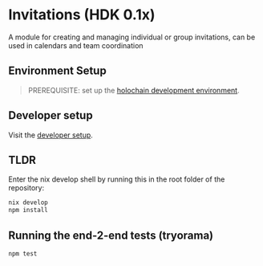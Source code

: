 # Invitations (HDK 0.1x)

A module for creating and managing individual or group invitations, can be used in calendars and team coordination

## Environment Setup

> PREREQUISITE: set up the [holochain development environment](https://developer.holochain.org/docs/install/).

## Developer setup

Visit the [developer setup](/DEV-README.md).

## TLDR

Enter the nix develop shell by running this in the root folder of the repository: 

```bash
nix develop
npm install
```

## Running the end-2-end tests (tryorama)

```bash
npm test
```
